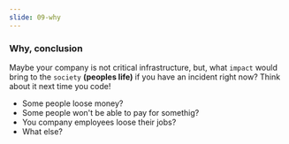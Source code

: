 ```yaml
---
slide: 09-why
---
```


### Why, conclusion

Maybe your company is not critical infrastructure, but, what `impact` would bring to the `society` **(peoples life)** if you have an incident right now? Think about it next time you code!

- Some people loose money?
- Some people won't be able to pay for somethig?
- You company employees loose their jobs?
- What else?